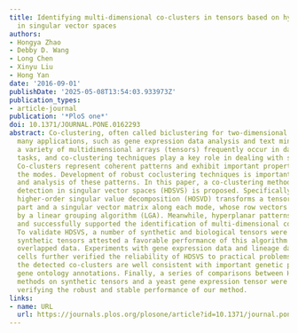 ```yaml
---
title: Identifying multi-dimensional co-clusters in tensors based on hyperplane detection
  in singular vector spaces
authors:
- Hongya Zhao
- Debby D. Wang
- Long Chen
- Xinyu Liu
- Hong Yan
date: '2016-09-01'
publishDate: '2025-05-08T13:54:03.933973Z'
publication_types:
- article-journal
publication: '*PloS one*'
doi: 10.1371/JOURNAL.PONE.0162293
abstract: Co-clustering, often called biclustering for two-dimensional data, has found
  many applications, such as gene expression data analysis and text mining. Nowadays,
  a variety of multidimensional arrays (tensors) frequently occur in data analysis
  tasks, and co-clustering techniques play a key role in dealing with such datasets.
  Co-clusters represent coherent patterns and exhibit important properties along all
  the modes. Development of robust coclustering techniques is important for the detection
  and analysis of these patterns. In this paper, a co-clustering method based on hyperplane
  detection in singular vector spaces (HDSVS) is proposed. Specifically in this method,
  higher-order singular value decomposition (HOSVD) transforms a tensor into a core
  part and a singular vector matrix along each mode, whose row vectors can be clustered
  by a linear grouping algorithm (LGA). Meanwhile, hyperplanar patterns are extracted
  and successfully supported the identification of multi-dimensional co-clusters.
  To validate HDSVS, a number of synthetic and biological tensors were adopted. The
  synthetic tensors attested a favorable performance of this algorithm on noisy or
  overlapped data. Experiments with gene expression data and lineage data of embryonic
  cells further verified the reliability of HDSVS to practical problems. Moreover,
  the detected co-clusters are well consistent with important genetic pathways and
  gene ontology annotations. Finally, a series of comparisons between HDSVS and state-of-the-art
  methods on synthetic tensors and a yeast gene expression tensor were implemented,
  verifying the robust and stable performance of our method.
links:
- name: URL
  url: https://journals.plos.org/plosone/article?id=10.1371/journal.pone.0162293
---
```


